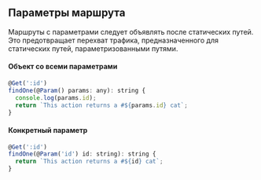 ## Параметры маршрута

Маршруты с параметрами следует объявлять после статических путей. Это предотвращает перехват трафика, предназначенного для статических путей, параметризованными путями. 

#### Объект со всеми параметрами

```js
@Get(':id')
findOne(@Param() params: any): string {
  console.log(params.id);
  return `This action returns a #${params.id} cat`;
}
```

#### Конкретный параметр

```js
@Get(':id')
findOne(@Param('id') id: string): string {
  return `This action returns a #${id} cat`;
}
```
